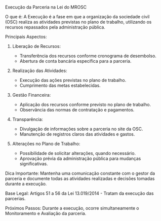 Execução da Parceria na Lei do MROSC

O que é:
A Execução é a fase em que a organização da sociedade civil (OSC) realiza as atividades previstas no plano de trabalho, utilizando os recursos repassados pela administração pública.

Principais Aspectos:

1. Liberação de Recursos:
   - Transferência dos recursos conforme cronograma de desembolso.
   - Abertura de conta bancária específica para a parceria.

2. Realização das Atividades:
   - Execução das ações previstas no plano de trabalho.
   - Cumprimento das metas estabelecidas.

3. Gestão Financeira:
   - Aplicação dos recursos conforme previsto no plano de trabalho.
   - Observância das normas de contratação e pagamentos.

4. Transparência:
   - Divulgação de informações sobre a parceria no site da OSC.
   - Manutenção de registros claros das atividades e gastos.

5. Alterações no Plano de Trabalho:
   - Possibilidade de solicitar alterações, quando necessário.
   - Aprovação prévia da administração pública para mudanças significativas.

Dica Importante:
Mantenha uma comunicação constante com o gestor da parceria e documente todas as atividades realizadas e decisões tomadas durante a execução.

Base Legal:
Artigos 51 a 56 da Lei 13.019/2014 - Tratam da execução das parcerias.

Próximos Passos:
Durante a execução, ocorre simultaneamente o Monitoramento e Avaliação da parceria.
